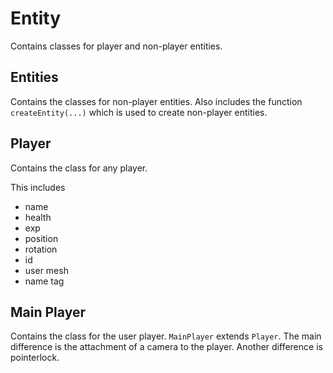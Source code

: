 # Entity

Contains classes for player and non-player entities.

## Entities

Contains the classes for non-player entities. Also includes the function `createEntity(...)` which is used to create non-player entities.

## Player

Contains the class for any player.

This includes

- name
- health
- exp
- position
- rotation
- id
- user mesh
- name tag

## Main Player

Contains the class for the user player. `MainPlayer` extends `Player`. The main difference is the attachment of a camera to the player. Another difference is pointerlock.

